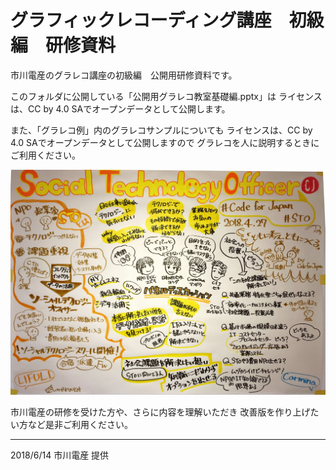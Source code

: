 # グラフィックレコーディング講座　初級編　研修資料
市川電産のグラレコ講座の初級編　公開用研修資料です。

このフォルダに公開している「公開用グラレコ教室基礎編.pptx」は
ライセンスは、CC by 4.0 SAでオープンデータとして公開します。

また、「グラレコ例」内のグラレコサンプルについても
ライセンスは、CC by 4.0 SAでオープンデータとして公開しますので
グラレコを人に説明するときにご利用ください。

![SocialTechnologyOfficer](https://github.com/hiroyuki-ichikawa/GraphicRecording/blob/master/%E3%82%B0%E3%83%A9%E3%83%AC%E3%82%B3%E4%BE%8B/SocialTechnologyOfficer.jpg "サンプル1")


市川電産の研修を受けた方や、さらに内容を理解いただき
改善版を作り上げたい方など是非ご利用ください。

-------------------------------
2018/6/14 市川電産 提供
